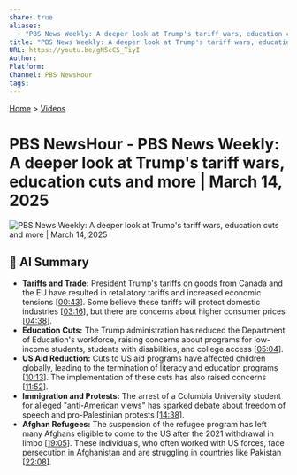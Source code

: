 ```yaml
---
share: true
aliases:
  - "PBS News Weekly: A deeper look at Trump's tariff wars, education cuts and more | March 14, 2025"
title: "PBS News Weekly: A deeper look at Trump's tariff wars, education cuts and more | March 14, 2025"
URL: https://youtu.be/gN5cC5_TiyI
Author: 
Platform: 
Channel: PBS NewsHour
tags: 
---
```

[Home](../index.md) > [Videos](./index.md)  
# PBS NewsHour - PBS News Weekly: A deeper look at Trump's tariff wars, education cuts and more | March 14, 2025  
![PBS News Weekly: A deeper look at Trump's tariff wars, education cuts and more | March 14, 2025](https://youtu.be/gN5cC5_TiyI)  
  
## 🤖 AI Summary  
* **Tariffs and Trade:** President Trump's tariffs on goods from Canada and the EU have resulted in retaliatory tariffs and increased economic tensions \[[00:43](https://youtu.be/gN5cC5_TiyI&t=43)\]. Some believe these tariffs will protect domestic industries \[[03:16](https://youtu.be/gN5cC5_TiyI&t=196)\], but there are concerns about higher consumer prices \[[04:38](https://youtu.be/gN5cC5_TiyI&t=278)\].  
* **Education Cuts:** The Trump administration has reduced the Department of Education's workforce, raising concerns about programs for low-income students, students with disabilities, and college access \[[05:04](https://youtu.be/gN5cC5_TiyI&t=304)\].  
* **US Aid Reduction:** Cuts to US aid programs have affected children globally, leading to the termination of literacy and education programs \[[10:13](https://youtu.be/gN5cC5_TiyI&t=613)\]. The implementation of these cuts has also raised concerns \[[11:52](https://youtu.be/gN5cC5_TiyI&t=712)\].  
* **Immigration and Protests:** The arrest of a Columbia University student for alleged "anti-American views" has sparked debate about freedom of speech and pro-Palestinian protests \[[14:38](https://youtu.be/gN5cC5_TiyI&t=878)\].  
* **Afghan Refugees:** The suspension of the refugee program has left many Afghans eligible to come to the US after the 2021 withdrawal in limbo \[[19:05](https://youtu.be/gN5cC5_TiyI&t=1145)\]. These individuals, who often worked with US forces, face persecution in Afghanistan and are struggling in countries like Pakistan \[[22:08](https://youtu.be/gN5cC5_TiyI&t=1328)\].  
